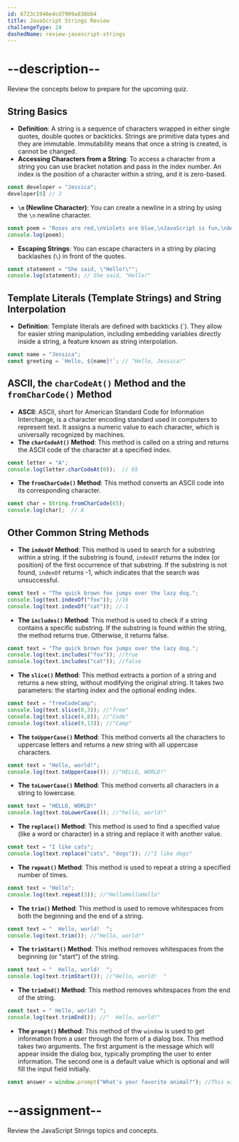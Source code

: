 ```yaml
---
id: 6723c1946e4cd7909a836bb4
title: JavaScript Strings Review
challengeType: 24
dashedName: review-javascript-strings
---
```


# --description--

Review the concepts below to prepare for the upcoming quiz.

## String Basics

- **Definition**: A string is a sequence of characters wrapped in either single quotes, double quotes or backticks. Strings are primitive data types and they are immutable. Immutability means that once a string is created, is cannot be changed. 
- **Accessing Characters from a String**: To access a character from a string you can use bracket notation and pass in the index number. An index is the position of a character within a string, and it is zero-based.

```js
const developer = "Jessica";
developer[0] // J
```

- **`\n` (Newline Character)**: You can create a newline in a string by using the `\n` newline character.

```js
const poem = "Roses are red,\nViolets are blue,\nJavaScript is fun,\nAnd so are you.";
console.log(poem);
```

- **Escaping Strings**: You can escape characters in a string by placing backlashes (`\`) in front of the quotes.

```js
const statement = "She said, \"Hello!\"";
console.log(statement); // She said, "Hello!"
```
  
## Template Literals (Template Strings) and String Interpolation

- **Definition**: Template literals are defined with backticks (`). They allow for easier string manipulation, including embedding variables directly inside a string, a feature known as string interpolation.

```js
const name = "Jessica";
const greeting = `Hello, ${name}!`; // "Hello, Jessica!"
```

## ASCII, the `charCodeAt()` Method and the `fromCharCode()` Method

- **ASCII**: ASCII, short for American Standard Code for Information Interchange, is a character encoding standard used in computers to represent text. It assigns a numeric value to each character, which is universally recognized by machines. 
- **The `charCodeAt()` Method**: This method is called on a string and returns the ASCII code of the character at a specified index.

```js
const letter = "A";
console.log(letter.charCodeAt(0));  // 65
```

- **The `fromCharCode()` Method**: This method converts an ASCII code into its corresponding character.

```js
const char = String.fromCharCode(65);
console.log(char);  // A
```

## Other Common String Methods

- **The `indexOf` Method**: This method is used to search for a substring within a string. If the substring is found, `indexOf` returns the index (or position) of the first occurrence of that substring. If the substring is not found, `indexOf` returns -1, which indicates that the search was unsuccessful.
```js
const text = "The quick brown fox jumps over the lazy dog.";
console.log(text.indexOf("fox")); //16
console.log(text.indexOf("cat")); //-1
```
  
- **The `includes()` Method**: This method is used to check if a string contains a specific substring. If the substring is found within the string, the method returns true. Otherwise, it returns false.
```js
const text = "The quick brown fox jumps over the lazy dog.";
console.log(text.includes("fox")); //true
console.log(text.includes("cat")); //false
```

- **The `slice()` Method**: This method extracts a portion of a string and returns a new string, without modifying the original string. It takes two parameters: the starting index and the optional ending index.
```js
const text = "freeCodeCamp";
console.log(text.slice(0,3)); //"free"
console.log(text.slice(4,8)); //"Code"
console.log(text.slice(9,13)); //"Camp"
```

- **The `toUpperCase()` Method**: This method converts all the characters to uppercase letters and returns a new string with all uppercase characters.
```js
const text = "Hello, world!";
console.log(text.toUpperCase()); //"HELLO, WORLD!"
```

- **The `toLowerCase()` Method**: This method converts all characters in a string to lowercase.
```js
const text = "HELLO, WORLD!"
console.log(text.toLowerCase()); //"hello, world!"
```

- **The `replace()` Method**: This method is used to find a specified value (like a word or character) in a string and replace it with another value.
```js
const text = "I like cats";
console.log(text.replace("cats", "dogs")); //"I like dogs"
```
 
- **The `repeat()` Method**: This method is used to repeat a string a specified number of times.
```js
const text = "Hello";
console.log(text.repeat(3)); //"HelloHelloHello"
```

- **The `trim()` Method**: This method is used to remove whitespaces from both the beginning and the end of a string.
```js
const text = "  Hello, world!  ";
console.log(text.trim()); //"Hello, world!"
```

- **The `trimStart()` Method**: This method removes whitespaces from the beginning (or "start") of the string.
```js
const text = "  Hello, world!  ";
console.log(text.trimStart()); //"Hello, world!  "
```

- **The `trimEnd()` Method**: This method removes whitespaces from the end of the string.
```js
const text = " Hello, world! ";
console.log(text.trimEnd()); //"  Hello, world!"
```

- **The `prompt()` Method**: This method of thw `window` is used to get information from a user through the form of a dialog box. This method takes two arguments. The first argument is the message which will appear inside the dialog box, typically prompting the user to enter information. The second one is a default value which is optional and will fill the input field initially.
```js
const answer = window.prompt("What's your favorite animal?"); //This will change depending on what the user answers
```

# --assignment--

Review the JavaScript Strings topics and concepts.
